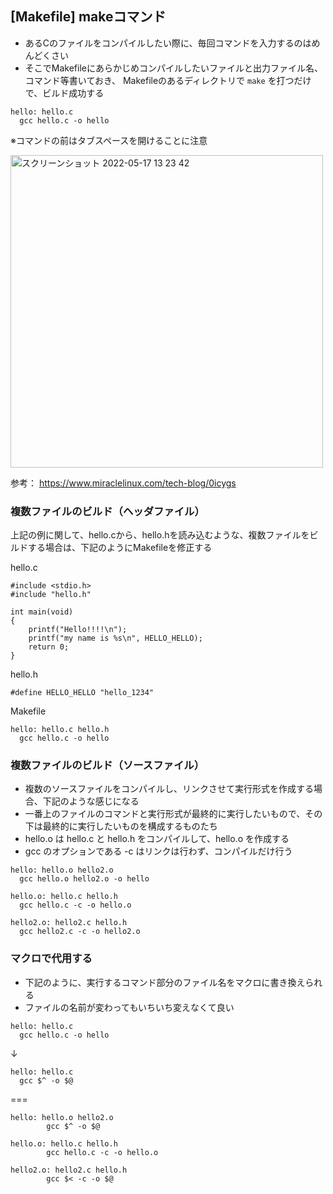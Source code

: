 ## [Makefile] makeコマンド

- あるCのファイルをコンパイルしたい際に、毎回コマンドを入力するのはめんどくさい
- そこでMakefileにあらかじめコンパイルしたいファイルと出力ファイル名、コマンド等書いておき、 Makefileのあるディレクトリで `make` を打つだけで、ビルド成功する

```
hello: hello.c
  gcc hello.c -o hello
```

※コマンドの前はタブスペースを開けることに注意

<img width="500" alt="スクリーンショット 2022-05-17 13 23 42" src="https://user-images.githubusercontent.com/16571394/168728561-8326fbeb-de7d-4785-9ef2-0b22b099840b.png">

参考： https://www.miraclelinux.com/tech-blog/0icygs

### 複数ファイルのビルド（ヘッダファイル）

上記の例に関して、hello.cから、hello.hを読み込むような、複数ファイルをビルドする場合は、下記のようにMakefileを修正する

hello.c
```
#include <stdio.h>
#include "hello.h"

int main(void)
{
    printf("Hello!!!!\n");
    printf("my name is %s\n", HELLO_HELLO);
    return 0;
}
```

hello.h
```
#define HELLO_HELLO "hello_1234"
```

Makefile
```
hello: hello.c hello.h
  gcc hello.c -o hello
```

### 複数ファイルのビルド（ソースファイル）

- 複数のソースファイルをコンパイルし、リンクさせて実行形式を作成する場合、下記のような感じになる
- 一番上のファイルのコマンドと実行形式が最終的に実行したいもので、その下は最終的に実行したいものを構成するものたち
- hello.o は hello.c と hello.h をコンパイルして、hello.o を作成する
- gcc のオプションである -c はリンクは行わず、コンパイルだけ行う

```
hello: hello.o hello2.o
  gcc hello.o hello2.o -o hello

hello.o: hello.c hello.h
  gcc hello.c -c -o hello.o
  
hello2.o: hello2.c hello.h
  gcc hello2.c -c -o hello2.o

```

### マクロで代用する

- 下記のように、実行するコマンド部分のファイル名をマクロに書き換えられる
- ファイルの名前が変わってもいちいち変えなくて良い

```
hello: hello.c
  gcc hello.c -o hello
```

↓

```
hello: hello.c
  gcc $^ -o $@
```

===

```
hello: hello.o hello2.o
        gcc $^ -o $@

hello.o: hello.c hello.h
        gcc hello.c -c -o hello.o

hello2.o: hello2.c hello.h
        gcc $< -c -o $@
```
